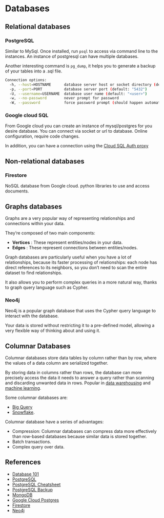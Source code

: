 # Databases

## Relational databases

### PostgreSQL

Similar to MySql. Once installed, run `psql` to access via command line to the
instances. An instance of postgresql can have multiple databases.

Another interesting command is `pg_dump`, it helps you to generate a backup of
your tables into a .sql file.

```bash
Connection options:
  -h, --host=HOSTNAME      database server host or socket directory (default: "/var/run/postgresql")
  -p, --port=PORT          database server port (default: "5432")
  -U, --username=USERNAME  database user name (default: "<user>")
  -w, --no-password        never prompt for password
  -W, --password           force password prompt (should happen automatically)
```

### Google cloud SQL

From Google cloud you can create an instance of mysql/postgres for you desire
database. You can connect via socket or url to database. Online configuration,
require code changes.

In addition, you can have a connection using the
[Cloud SQL Auth proxy](https://cloud.google.com/sql/docs/postgres/connect-admin-proxy)

## Non-relational databases

### Firestore

NoSQL database from Google cloud. python libraries to use and access documents.

## Graphs databases

Graphs are a very popular way of representing relationships and connections
within your data.

They’re composed of two main components:

- **Vertices** : These represent entities/nodes in your data.
- **Edges** : These represent connections between entities/nodes.

Graph databases are particularly useful when you have a lot of relationships,
because its faster processing of relationships: each node has direct references
to its neighbors, so you don’t need to scan the entire dataset to find
relationships.

It also allows you to perform complex queries in a more natural way, thanks to
graph query language such as Cypher.

### Neo4j

Neo4j is a popular graph database that uses the Cypher query language to
interact with the database.

Your data is stored without restricting it to a pre-defined model, allowing a
very flexible way of thinking about and using it.

## Columnar Databases

Columnar databases store data tables by column rather than by row, where the
values of a data column are serialized together.

By storing data in columns rather than rows, the database can more precisely
access the data it needs to answer a query rather than scanning and discarding
unwanted data in rows. Popular in
[data warehousing](../architecture/data-storage.md) and
[machine learning](../programming/machine-learning.md).

Some columnar databases are:

- [Big Query](https://cloud.google.com/bigquery/docs/storage_overview)
- [Snowflake](https://docs.snowflake.com/en/user-guide/intro-key-concepts#database-storage).

Columnar database have a series of advantages:

- Compression: Columnar databases can compress data more effectively than
  row-based databases because similar data is stored together.
- Batch transactions.
- Complex query over data.

## References

- [Database 101](https://thomaslarock.com/2018/07/databases-101/)
- [PostgreSQL](https://gist.github.com/McLargo/ae633d1ff481c20c21433074169d283c#file-postgresql-md)
- [PostgreSQL Cheatsheet](https://www.postgresqltutorial.com/postgresql-cheat-sheet/)
- [PostgreSQL Backup](https://www.postgresqltutorial.com/postgresql-administration/postgresql-backup-database/)
- [MongoDB](https://gist.github.com/McLargo/ae633d1ff481c20c21433074169d283c#file-mongodb-md)
- [Google Cloud Postgres](https://cloud.google.com/sql/docs/postgres)
- [Firestore](https://firebase.google.com/docs/firestore)
- [Neo4j](https://gist.github.com/McLargo/ae633d1ff481c20c21433074169d283c#file-neo4j-md)

